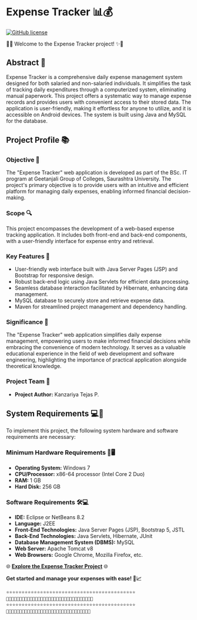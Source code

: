 # Expense Tracker 📊💰

[![GitHub license](https://img.shields.io/github/license/Tejaskt/Expense_Tracker)](https://github.com/Tejaskt/Expense_Tracker/blob/main/LICENSE)

🌟✨ Welcome to the Expense Tracker project! ✨🌟

## Abstract 🚀

Expense Tracker is a comprehensive daily expense management system designed for both salaried and non-salaried individuals. It simplifies the task of tracking daily expenditures through a computerized system, eliminating manual paperwork. This project offers a systematic way to manage expense records and provides users with convenient access to their stored data. The application is user-friendly, making it effortless for anyone to utilize, and it is accessible on Android devices. The system is built using Java and MySQL for the database.

## Project Profile 📚

### Objective 🎯

The "Expense Tracker" web application is developed as part of the BSc. IT program at Geetanjali Group of Colleges, Saurashtra University. The project's primary objective is to provide users with an intuitive and efficient platform for managing daily expenses, enabling informed financial decision-making.

### Scope 🔍

This project encompasses the development of a web-based expense tracking application. It includes both front-end and back-end components, with a user-friendly interface for expense entry and retrieval.

### Key Features 🌈

- User-friendly web interface built with Java Server Pages (JSP) and Bootstrap for responsive design.
- Robust back-end logic using Java Servlets for efficient data processing.
- Seamless database interaction facilitated by Hibernate, enhancing data management.
- MySQL database to securely store and retrieve expense data.
- Maven for streamlined project management and dependency handling.

### Significance 🌟

The "Expense Tracker" web application simplifies daily expense management, empowering users to make informed financial decisions while embracing the convenience of modern technology. It serves as a valuable educational experience in the field of web development and software engineering, highlighting the importance of practical application alongside theoretical knowledge.

### Project Team 🙌

- **Project Author:** Kanzariya Tejas P.

## System Requirements 💻🔌

To implement this project, the following system hardware and software requirements are necessary:

### Minimum Hardware Requirements 💾🖥️

- **Operating System:** Windows 7
- **CPU/Processor:** x86-64 processor (Intel Core 2 Duo)
- **RAM:** 1 GB
- **Hard Disk:** 256 GB

### Software Requirements 🛠️💻

- **IDE:** Eclipse or NetBeans 8.2
- **Language:** J2EE
- **Front-End Technologies:** Java Server Pages (JSP), Bootstrap 5, JSTL
- **Back-End Technologies:** Java Servlets, Hibernate, JUnit
- **Database Management System (DBMS):** MySQL
- **Web Server:** Apache Tomcat v8
- **Web Browsers:** Google Chrome, Mozilla Firefox, etc.

🌐 **[Explore the Expense Tracker Project](https://github.com/Tejaskt/Expense_Tracker)** 🌐

**Get started and manage your expenses with ease! 🤑📈**

```BASCII
⭐⭐⭐⭐⭐⭐⭐⭐⭐⭐⭐⭐⭐⭐⭐⭐⭐⭐⭐⭐⭐⭐⭐⭐⭐⭐⭐⭐⭐⭐⭐⭐⭐⭐⭐⭐⭐⭐⭐⭐⭐⭐
🚀🚀🚀🚀🚀🚀🚀🚀🚀🚀🚀🚀🚀🚀🚀🚀🚀🚀🚀🚀🚀🚀🚀🚀🚀🚀🚀🚀🚀🚀🚀🚀🚀
⭐⭐⭐⭐⭐⭐⭐⭐⭐⭐⭐⭐⭐⭐⭐⭐⭐⭐⭐⭐⭐⭐⭐⭐⭐⭐⭐⭐⭐⭐⭐⭐⭐⭐⭐⭐⭐⭐⭐⭐⭐⭐
🚀🚀🚀🚀🚀🚀🚀🚀🚀🚀🚀🚀🚀🚀🚀🚀🚀🚀🚀🚀🚀🚀🚀🚀🚀🚀🚀🚀🚀🚀🚀🚀
